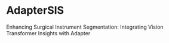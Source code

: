 # AdapterSIS
Enhancing Surgical Instrument Segmentation: Integrating Vision Transformer Insights with Adapter
